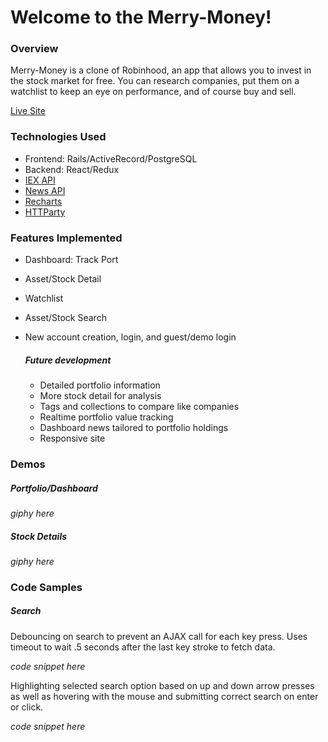 # Welcome to the Merry-Money!

### Overview

Merry-Money is a clone of Robinhood, an app that allows you to invest in the stock market for free. You can research companies, put them on a watchlist to keep an eye on performance, and of course buy and sell.

[Live Site](http://merry-money.herokuapp.com/#/)

### Technologies Used
* Frontend: Rails/ActiveRecord/PostgreSQL
* Backend: React/Redux
* [IEX API](https://iextrading.com/)
* [News API](https://newsapi.org/)
* [Recharts](http://recharts.org/en-US/)
* [HTTParty](https://github.com/jnunemaker/httparty)

### Features Implemented
* Dashboard: Track Port
* Asset/Stock Detail
* Watchlist
* Asset/Stock Search
* New account creation, login, and guest/demo login

   ##### Future development

   * Detailed portfolio information
   * More stock detail for analysis
   * Tags and collections to compare like companies
   * Realtime portfolio value tracking
   * Dashboard news tailored to portfolio holdings
   * Responsive site


### Demos

##### Portfolio/Dashboard

*giphy here*

##### Stock Details

*giphy here*


### Code Samples

##### Search

Debouncing on search to prevent an AJAX call for each key press. Uses timeout to wait .5 seconds after the last key stroke to fetch data.

*code snippet here*

Highlighting selected search option based on up and down arrow presses as well as hovering with the mouse and submitting correct search on enter or click.

*code snippet here*

